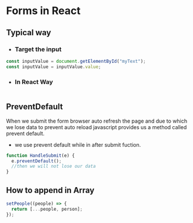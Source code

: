# Forms in React

## Typical way

- ### Target the input

```js
const inputValue = document.getElementById("myText");
const inputValue = inputValue.value;
```

- ### In React Way

```

```

## PreventDefault

When we submit the form browser auto refresh the page and due to which we lose data to prevent auto reload javascript provides us a method called prevent default.

- we use prevent default while in after submit fuction.

```javascript
function HandleSubmit(e) {
  e.preventDefault();
  //then we will not lose our data
}
```

## How to append in Array

```javascript
setPeople((people) => {
  return [...people, person];
});
```
